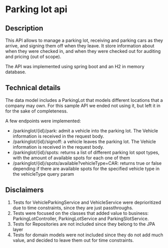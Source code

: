 # Parking lot api

## Description
This API allows to manage a parking lot, receiving and parking cars as they arrive, and signing them off when they leave.
It store information about when they were checked in, and when they were checked out for auditing and pricing (out of scope).

The API was implemented using spring boot and an H2 in memory database.

## Technical details
The data model includes a ParkingLot that models different locations that a company may own. For this sample API we ended
not using it, but left it in for the sake of completeness.

A few endpoints were implemented:
* /parkinglot/{id}/park: admit a vehicle into the parking lot. The Vehicle information is received in the request body.
* /parkinglot/{id}/signoff: a vehicle leaves the parking lot. The Vehicle information is received in the request body.
* /parkinglot/{id}/spots: returns a list of different parking lot spot types, with the amount of available spots
for each one of them
* /parkinglot/{id}/spots/available?vehicleType=CAR: returns true or false depending if there are available spots for the specified
vehicle type in the vehicleType query param

## Disclaimers
1) Tests for VehicleParkingService and VehicleService were deprioritized due to time constraints, since they are just passthroughs.
2) Tests were focused on the classes that added value to business: ParkingLotController, ParkingLotService and ParkingSlotService.
3) Tests for Repositories are not included since they belong to the JPA layer
4) Tests for domain models were not included since they do not add much value, and decided to leave them out for time
constraints.
